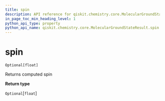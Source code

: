```yaml
---
title: spin
description: API reference for qiskit.chemistry.core.MolecularGroundStateResult.spin
in_page_toc_min_heading_level: 1
python_api_type: property
python_api_name: qiskit.chemistry.core.MolecularGroundStateResult.spin
---
```


# spin

<span id="qiskit.chemistry.core.MolecularGroundStateResult.spin" />

`Optional[float]`

Returns computed spin

**Return type**

`Optional`\[`float`]

